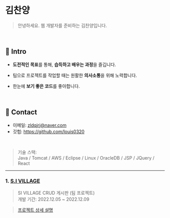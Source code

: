 # 김찬양
> 안녕하세요.  웹 개발자를 준비하는  김찬양입니다. 

</br>

## :pushpin: Intro
- **도전적인 목표**를 통해, **습득하고 배우는 과정**을 즐깁니다.

- 팀으로 프로젝트를 작업할 때는 원활한 **의사소통**을 위해 노력합니다.

- 한눈에 **보기 좋은 코드**를 좋아합니다.

</br>

## :pushpin: Contact
- 이메일:  zldqjrj@naver.com
- 깃헙: https://github.com/louis0320

</br>

>기술 스택:  
>Java / Tomcat / AWS / Eclipse / Linux 
/ OracleDB / JSP / JQuery / React  


---

### 1. [S.I VILLAGE](http://chanyangkim.cafe24.com/)
>SI VILLAGE CRUD 게시판 (팀 프로젝트)  
>개발 기간: 2022.12.05 ~ 2022.12.09 

>[프로젝트 상세 설명](https://github.com/louis0320/village)


  

